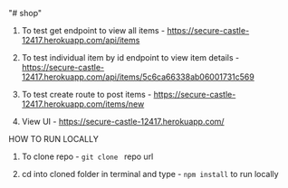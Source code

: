 "# shop" 
1. To test get endpoint to view all items - https://secure-castle-12417.herokuapp.com/api/items

2. To test individual item by id endpoint to view item details - https://secure-castle-12417.herokuapp.com/api/items/5c6ca66338ab06001731c569

3. To test create route to post items - https://secure-castle-12417.herokuapp.com/items/new

4. View UI - https://secure-castle-12417.herokuapp.com/

HOW TO RUN LOCALLY

1. To clone repo - `git clone ` repo url

2. cd into cloned folder in terminal and type - `npm install` to run locally

